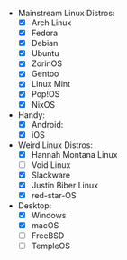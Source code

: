 - Mainstream Linux Distros:
	- [x] Arch Linux
	- [x] Fedora
	- [x] Debian
	- [x] Ubuntu
	- [x] ZorinOS
	- [x] Gentoo
	- [x] Linux Mint
	- [x] Pop!OS
	- [x] NixOS
- Handy:
	- [x] Android:
	- [x] iOS
- Weird Linux Distros:
	- [x] Hannah Montana Linux
	- [ ] Void Linux
	- [x] Slackware
	- [x] Justin Biber Linux
	- [x] red-star-OS
- Desktop:
	- [x] Windows
	- [x] macOS
	- [ ] FreeBSD
	- [ ] TempleOS